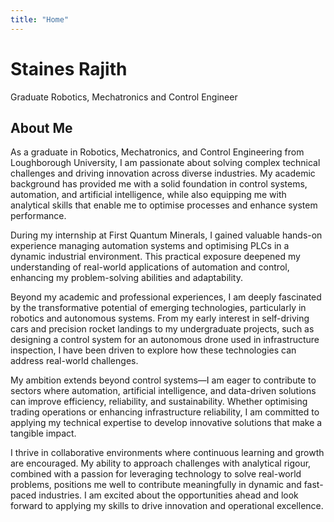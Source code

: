 ```yaml
---
title: "Home"
---
```


# Staines Rajith

Graduate Robotics, Mechatronics and Control Engineer

## About Me

As a graduate in Robotics, Mechatronics, and Control Engineering from Loughborough University, I am passionate about solving complex technical challenges and driving innovation across diverse industries. My academic background has provided me with a solid foundation in control systems, automation, and artificial intelligence, while also equipping me with analytical skills that enable me to optimise processes and enhance system performance.

During my internship at First Quantum Minerals, I gained valuable hands-on experience managing automation systems and optimising PLCs in a dynamic industrial environment. This practical exposure deepened my understanding of real-world applications of automation and control, enhancing my problem-solving abilities and adaptability.

Beyond my academic and professional experiences, I am deeply fascinated by the transformative potential of emerging technologies, particularly in robotics and autonomous systems. From my early interest in self-driving cars and precision rocket landings to my undergraduate projects, such as designing a control system for an autonomous drone used in infrastructure inspection, I have been driven to explore how these technologies can address real-world challenges.

My ambition extends beyond control systems—I am eager to contribute to sectors where automation, artificial intelligence, and data-driven solutions can improve efficiency, reliability, and sustainability. Whether optimising trading operations or enhancing infrastructure reliability, I am committed to applying my technical expertise to develop innovative solutions that make a tangible impact.

I thrive in collaborative environments where continuous learning and growth are encouraged. My ability to approach challenges with analytical rigour, combined with a passion for leveraging technology to solve real-world problems, positions me well to contribute meaningfully in dynamic and fast-paced industries. I am excited about the opportunities ahead and look forward to applying my skills to drive innovation and operational excellence.